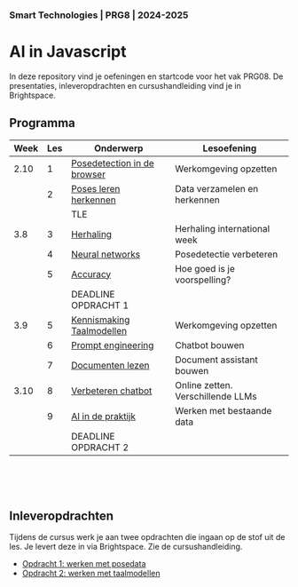 ### Smart Technologies | PRG8 | 2024-2025

# AI in Javascript

In deze repository vind je oefeningen en startcode voor het vak PRG08. De presentaties, inleveropdrachten en cursushandleiding vind je in Brightspace.

## Programma

| Week | Les | Onderwerp | Lesoefening | 
|------|-----|-----------|-------------|
| 2.10 | 1 | [Posedetection in de browser](./les1) | Werkomgeving opzetten |
|      | 2 | [Poses leren herkennen](./les2) | Data verzamelen en herkennen |
|      |   | TLE |
| 3.8  | 3 | [Herhaling](./les3) | Herhaling international week |
|      | 4 | [Neural networks](./les3) | Posedetectie verbeteren |
|      | 5 | [Accuracy](./les4) | Hoe goed is je voorspelling? |
|      |   | DEADLINE OPDRACHT 1 |
| 3.9  | 5 | [Kennismaking Taalmodellen](./les5) | Werkomgeving opzetten | 
|      | 6 | [Prompt engineering](./les6) | Chatbot bouwen | 
|      | 7 | [Documenten lezen](./les7) | Document assistant bouwen | 
| 3.10 | 8 | [Verbeteren chatbot](./les8) | Online zetten. Verschillende LLMs | 
|      | 9 | [AI in de praktijk](./les9) | Werken met bestaande data |
|      |   | DEADLINE OPDRACHT 2 |


<br>
<br>
<br>

## Inleveropdrachten

Tijdens de cursus werk je aan twee opdrachten die ingaan op de stof uit de les. Je levert deze in via Brightspace. Zie de cursushandleiding.

- [Opdracht 1: werken met posedata](./opdracht1.md)
- [Opdracht 2: werken met taalmodellen](./opdracht2.md)

